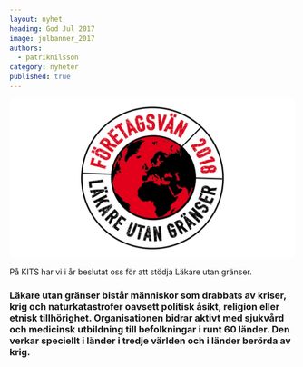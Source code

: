 ```yaml
---
layout: nyhet
heading: God Jul 2017
image: julbanner_2017
authors:
  - patriknilsson
category: nyheter
published: true
---
```


![](/images/nyheter/julbanner_2017.jpg "float-left")

På KITS har vi i år beslutat oss för att stödja Läkare utan gränser. 

<h3> Läkare utan gränser bistår människor som drabbats av kriser, krig och naturkatastrofer oavsett politisk åsikt, religion eller etnisk tillhörighet. Organisationen bidrar aktivt med sjukvård och medicinsk utbildning till befolkningar i runt 60 länder. Den verkar speciellt i länder i tredje världen och i länder berörda av krig.